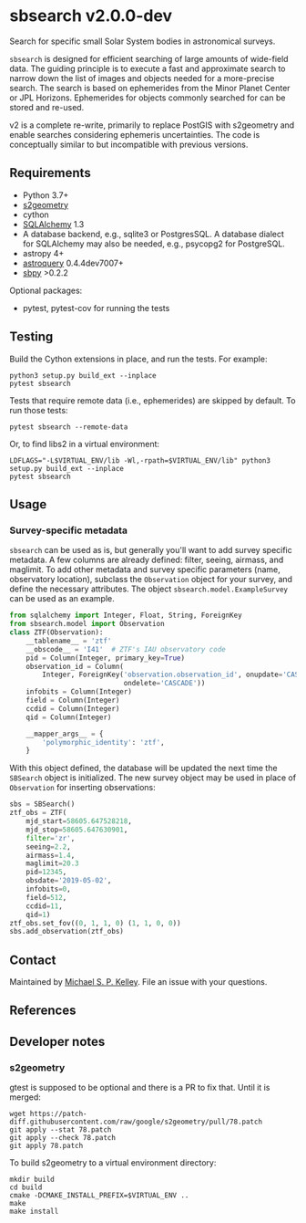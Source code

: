 # sbsearch v2.0.0-dev
Search for specific small Solar System bodies in astronomical surveys.

`sbsearch` is designed for efficient searching of large amounts of wide-field data.  The guiding principle is to execute a fast and approximate search to narrow down the list of images and objects needed for a more-precise search.  The search is based on ephemerides from the Minor Planet Center or JPL Horizons.  Ephemerides for objects commonly searched for can be stored and re-used.

v2 is a complete re-write, primarily to replace PostGIS with s2geometry and enable searches considering ephemeris uncertainties.  The code is conceptually similar to but incompatible with previous versions.

## Requirements

* Python 3.7+
* [s2geometry](s2geometry.io)
* cython
* [SQLAlchemy](https://www.sqlalchemy.org/) 1.3
* A database backend, e.g., sqlite3 or PostgresSQL.  A database dialect for SQLAlchemy may also be needed, e.g., psycopg2 for PostgreSQL.
* astropy 4+
* [astroquery](https://astroquery.readthedocs.io/en/latest/) 0.4.4dev7007+
* [sbpy](https://github.com/NASA-Planetary-Science/sbpy) >0.2.2

Optional packages:
* pytest, pytest-cov for running the tests


## Testing

Build the Cython extensions in place, and run the tests.  For example:
```
python3 setup.py build_ext --inplace
pytest sbsearch
```

Tests that require remote data (i.e., ephemerides) are skipped by default.  To
run those tests:
```
pytest sbsearch --remote-data
```

Or, to find libs2 in a virtual environment:
```
LDFLAGS="-L$VIRTUAL_ENV/lib -Wl,-rpath=$VIRTUAL_ENV/lib" python3 setup.py build_ext --inplace
pytest sbsearch
```


## Usage

### Survey-specific metadata

`sbsearch` can be used as is, but generally you'll want to add survey specific metadata.  A few columns are already defined: filter, seeing, airmass, and maglimit.  To add other metadata and survey specific parameters (name, observatory location), subclass the `Observation` object for your survey, and define the necessary attributes.  The object ``sbsearch.model.ExampleSurvey`` can be used as an example.

```python
from sqlalchemy import Integer, Float, String, ForeignKey
from sbsearch.model import Observation
class ZTF(Observation):
    __tablename__ = 'ztf'
    __obscode__ = 'I41'  # ZTF's IAU observatory code
    pid = Column(Integer, primary_key=True)
    observation_id = Column(
        Integer, ForeignKey('observation.observation_id', onupdate='CASCADE',
                            ondelete='CASCADE'))
    infobits = Column(Integer)
    field = Column(Integer)
    ccdid = Column(Integer)
    qid = Column(Integer)

    __mapper_args__ = {
        'polymorphic_identity': 'ztf',
    }
```
With this object defined, the database will be updated the next time the `SBSearch` object is initialized.  The new survey object may be used in place of `Observation` for inserting observations:

``` python
sbs = SBSearch()
ztf_obs = ZTF(
    mjd_start=58605.647528218,
    mjd_stop=58605.647630901,
    filter='zr',
    seeing=2.2,
    airmass=1.4,
    maglimit=20.3
    pid=12345,
    obsdate='2019-05-02',
    infobits=0,
    field=512,
    ccdid=11,
    qid=1)
ztf_obs.set_fov((0, 1, 1, 0) (1, 1, 0, 0))
sbs.add_observation(ztf_obs)
```

## Contact

Maintained by [Michael S. P. Kelley](https://github.com/mkelley).  File an issue with your questions.

## References


## Developer notes
### s2geometry
gtest is supposed to be optional and there is a PR to fix that.  Until it is merged:
```
wget https://patch-diff.githubusercontent.com/raw/google/s2geometry/pull/78.patch
git apply --stat 78.patch
git apply --check 78.patch
git apply 78.patch
```

To build s2geometry to a virtual environment directory:
```
mkdir build
cd build
cmake -DCMAKE_INSTALL_PREFIX=$VIRTUAL_ENV ..
make
make install
```
